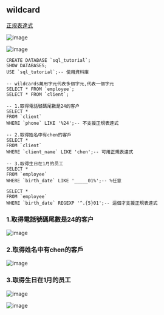 ## wildcard

[正規表達式](https://atedev.wordpress.com/2007/11/23/%E6%AD%A3%E8%A6%8F%E8%A1%A8%E7%A4%BA%E5%BC%8F-regular-expression/)

![image](https://github.com/XiangYun2582/tools/assets/110577553/f74f02ca-9949-44a6-b7c7-6c0fc97d687a)

![image](https://github.com/XiangYun2582/tools/assets/110577553/26dd601c-27f2-42d8-ad8c-af559b67c6e6)

```mysql
CREATE DATABASE `sql_tutorial`;
SHOW DATABASES;
USE `sql_tutorial`;-- 使用資料庫

-- wildcards萬用字元代表多個字元,代表一個字元
SELECT * FROM `employee`;
SELECT * FROM `client`;

-- 1.取得電話號碼尾數是24的客户
SELECT *
FROM `client`
WHERE `phone` LIKE '%24';-- 不支援正規表達式

-- 2.取得姓名中有chen的客戶
SELECT *
FROM `client`
WHERE `client_name` LIKE 'chen';-- 可用正規表達式

-- 3.取得生日在1月的员工
SELECT *
FROM `employee`
WHERE `birth_date` LIKE '_____01%';-- %任意

SELECT *
FROM `employee`
WHERE `birth_date` REGEXP '^.{5}01';-- 這個才支援正規表達式
```
### 1.取得電話號碼尾數是24的客户

![image](https://github.com/XiangYun2582/tools/assets/110577553/70b533fe-75dc-4d7d-b01d-c2d660354027)

### 2.取得姓名中有chen的客戶

![image](https://github.com/XiangYun2582/tools/assets/110577553/9a40f051-6876-4218-9365-240b13bc54b1)

### 3.取得生日在1月的员工

![image](https://github.com/XiangYun2582/tools/assets/110577553/497ec735-24ee-48f0-a147-00cd5365b899)


![image](https://github.com/XiangYun2582/tools/assets/110577553/22edee9b-0b85-4431-9170-36196a36aa3d)
